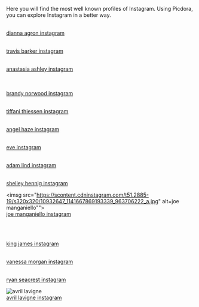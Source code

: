 Here you will find the most well known profiles of Instagram. Using Picdora, you can explore Instagram in a better way.

<imsg src="https://scontent.cdninstagram.com/t51.2885-15/s640x640/sh0.08/e35/14280656_618314368329416_1913133009_n.jpg?ig_cache_key=MTM0MzUxODU3MDc4OTE3NTkxOA%3D%3D.2" alt="dianna agron"><br />
<a href="https://www.picdora.com/instagram/diannaagron">dianna agron instagram</a>

<imsg src="https://scontent.cdninstagram.com/t51.2885-15/s640x640/sh0.08/e35/14498922_339274966421963_5624859805597302784_n.jpg?ig_cache_key=MTM0ODk2MzIyMDQyNTg4NTIzNQ%3D%3D.2.l" alt="travis barker"><br />
<a href="https://www.picdora.com/instagram/travisbarker">travis barker instagram</a>

<imsg src="https://scontent.cdninstagram.com/t51.2885-15/s640x640/sh0.08/e35/14730652_1760139014251011_2338916971812225024_n.jpg?ig_cache_key=MTM2MTIzNDE5MTIwNjg1NjYwMg%3D%3D.2.l" alt="anastasia ashley"><br />
<a href="https://www.picdora.com/instagram/anastasiaashley">anastasia ashley instagram</a>

<imsg src="https://scontent.cdninstagram.com/t51.2885-15/s640x640/sh0.08/e35/14369057_1305540542790659_7217114923661262848_n.jpg?ig_cache_key=MTM0NjgxMTExOTg4MDk1NDc2Ng%3D%3D.2" alt="brandy norwood"><br /><br />
<a href="https://www.picdora.com/instagram/4everbrandy">brandy norwood instagram</a>

<imsg src="https://scontent.cdninstagram.com/t51.2885-15/s640x640/sh0.08/e35/13256638_1126089547441732_1896591682_n.jpg?ig_cache_key=MTI1Njk3MDUwMDcyOTgzMDI0OA%3D%3D.2.l" alt="tiffani thiessen"><br />
<a href="https://www.picdora.com/instagram/tiffanithiessen">tiffani thiessen instagram</a>

<imsg src="https://scontent.cdninstagram.com/t51.2885-19/s320x320/13734417_982940715156109_1082750570_a.jpg" alt="angel haze"><br />
<a href="https://www.picdora.com/instagram/angxlhxze">angel haze instagram</a>

<imsg src="https://scontent.cdninstagram.com/t51.2885-19/s320x320/14156435_1012801192199233_1561489558_a.jpg" alt="eve"><br />
<a href="https://www.picdora.com/instagram/therealeve">eve instagram</a>

<imsg src="https://scontent.cdninstagram.com/t51.2885-15/s640x640/sh0.08/e35/14156540_279531412439760_2093141009_n.jpg?ig_cache_key=MTMzOTk2MzE4NjE3NDgxNTE0MA%3D%3D.2" alt="adam lind"><br />
<a href="https://www.picdora.com/instagram/adamjoelind">adam lind instagram</a>

<imsg src="https://scontent.cdninstagram.com/t51.2885-19/s320x320/12224236_1112881785403726_2020190651_a.jpg" alt="shelley hennig"><br />
<a href="https://www.picdora.com/instagram/shelleyhennig">shelley hennig instagram</a>

<imsg src="https://scontent.cdninstagram.com/t51.2885-19/s320x320/10932647_1141667869193339_963706222_a.jpg" alt=joe manganiello""><br />
<a href="https://www.picdora.com/instagram/joemanganiello">joe manganiello instagram</a>

<imsg src="https://scontent.cdninstagram.com/t51.2885-19/s320x320/13584007_989143094533737_1993387861_a.jpg" alt="kellin quinn"><br />
<a href="https://www.picdora.com/instagram/kellinquinn"></a>

<imsg src="https://scontent.cdninstagram.com/t51.2885-19/s320x320/13584007_989143094533737_1993387861_a.jpg" alt="king james"><br />
<a href="https://www.picdora.com/instagram/kingjames">king james instagram</a>

<imsg src="https://scontent.cdninstagram.com/t51.2885-15/s640x640/sh0.08/e35/14072963_532892920251028_1749931913_n.jpg?ig_cache_key=MTMyNzAxNzY3NDc1NzAwNDY5OA%3D%3D.2.l" alt="vanessa morgan"><br />
<a href="https://www.picdora.com/post/52723608/flexin-on-my-x-how-many-of-you-can-relate-to-this-song">vanessa morgan instagram</a>

<imsg src="https://scontent.cdninstagram.com/t51.2885-15/s640x640/sh0.08/e35/14478346_1660340357629081_2083049066861690880_n.jpg?ig_cache_key=MTM0NzI0NjEwNDExOTI3MjU0NA%3D%3D.2" alt="ryan seacrest"><br />
<a href="https://www.picdora.com/instagram/ryanseacrest">ryan seacrest instagram</a>

<img src="https://scontent.cdninstagram.com/t51.2885-19/s320x320/14156164_1409970269017635_602705895_a.jpg" alt="avril lavigne"><br />
<a href="https://www.picdora.com/instagram/avrillavigne">avril lavigne instagram</a>

